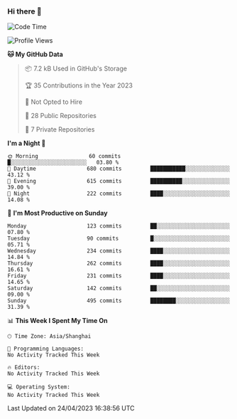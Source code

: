 ### Hi there 👋

<!--
**robinWongM/robinWongM** is a ✨ _special_ ✨ repository because its `README.md` (this file) appears on your GitHub profile.

Here are some ideas to get you started:

- 🔭 I’m currently working on ...
- 🌱 I’m currently learning ...
- 👯 I’m looking to collaborate on ...
- 🤔 I’m looking for help with ...
- 💬 Ask me about ...
- 📫 How to reach me: ...
- 😄 Pronouns: ...
- ⚡ Fun fact: ...
-->

<!--START_SECTION:waka-->
![Code Time](http://img.shields.io/badge/Code%20Time-121%20hrs%2034%20mins-blue)

![Profile Views](http://img.shields.io/badge/Profile%20Views-0-blue)

**🐱 My GitHub Data** 

> 📦 7.2 kB Used in GitHub's Storage 
 > 
> 🏆 35 Contributions in the Year 2023
 > 
> 🚫 Not Opted to Hire
 > 
> 📜 28 Public Repositories 
 > 
> 🔑 7 Private Repositories 
 > 
**I'm a Night 🦉** 

```text
🌞 Morning                60 commits          █░░░░░░░░░░░░░░░░░░░░░░░░   03.80 % 
🌆 Daytime                680 commits         ███████████░░░░░░░░░░░░░░   43.12 % 
🌃 Evening                615 commits         ██████████░░░░░░░░░░░░░░░   39.00 % 
🌙 Night                  222 commits         ████░░░░░░░░░░░░░░░░░░░░░   14.08 % 
```
📅 **I'm Most Productive on Sunday** 

```text
Monday                   123 commits         ██░░░░░░░░░░░░░░░░░░░░░░░   07.80 % 
Tuesday                  90 commits          █░░░░░░░░░░░░░░░░░░░░░░░░   05.71 % 
Wednesday                234 commits         ████░░░░░░░░░░░░░░░░░░░░░   14.84 % 
Thursday                 262 commits         ████░░░░░░░░░░░░░░░░░░░░░   16.61 % 
Friday                   231 commits         ████░░░░░░░░░░░░░░░░░░░░░   14.65 % 
Saturday                 142 commits         ██░░░░░░░░░░░░░░░░░░░░░░░   09.00 % 
Sunday                   495 commits         ████████░░░░░░░░░░░░░░░░░   31.39 % 
```


📊 **This Week I Spent My Time On** 

```text
🕑︎ Time Zone: Asia/Shanghai

💬 Programming Languages: 
No Activity Tracked This Week

🔥 Editors: 
No Activity Tracked This Week

💻 Operating System: 
No Activity Tracked This Week
```


 Last Updated on 24/04/2023 16:38:56 UTC
<!--END_SECTION:waka-->
